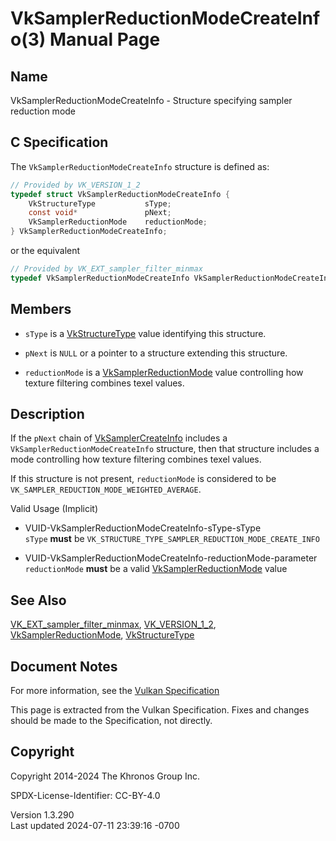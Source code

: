 # VkSamplerReductionModeCreateInfo(3) Manual Page

## Name

VkSamplerReductionModeCreateInfo - Structure specifying sampler
reduction mode



## <a href="#_c_specification" class="anchor"></a>C Specification

The `VkSamplerReductionModeCreateInfo` structure is defined as:

``` c
// Provided by VK_VERSION_1_2
typedef struct VkSamplerReductionModeCreateInfo {
    VkStructureType           sType;
    const void*               pNext;
    VkSamplerReductionMode    reductionMode;
} VkSamplerReductionModeCreateInfo;
```

or the equivalent

``` c
// Provided by VK_EXT_sampler_filter_minmax
typedef VkSamplerReductionModeCreateInfo VkSamplerReductionModeCreateInfoEXT;
```

## <a href="#_members" class="anchor"></a>Members

- `sType` is a [VkStructureType](https://registry.khronos.org/vulkan/specs/1.3-extensions/man/html/VkStructureType.html) value identifying
  this structure.

- `pNext` is `NULL` or a pointer to a structure extending this
  structure.

- `reductionMode` is a
  [VkSamplerReductionMode](https://registry.khronos.org/vulkan/specs/1.3-extensions/man/html/VkSamplerReductionMode.html) value
  controlling how texture filtering combines texel values.

## <a href="#_description" class="anchor"></a>Description

If the `pNext` chain of [VkSamplerCreateInfo](https://registry.khronos.org/vulkan/specs/1.3-extensions/man/html/VkSamplerCreateInfo.html)
includes a `VkSamplerReductionModeCreateInfo` structure, then that
structure includes a mode controlling how texture filtering combines
texel values.

If this structure is not present, `reductionMode` is considered to be
`VK_SAMPLER_REDUCTION_MODE_WEIGHTED_AVERAGE`.

Valid Usage (Implicit)

- <a href="#VUID-VkSamplerReductionModeCreateInfo-sType-sType"
  id="VUID-VkSamplerReductionModeCreateInfo-sType-sType"></a>
  VUID-VkSamplerReductionModeCreateInfo-sType-sType  
  `sType` **must** be
  `VK_STRUCTURE_TYPE_SAMPLER_REDUCTION_MODE_CREATE_INFO`

- <a href="#VUID-VkSamplerReductionModeCreateInfo-reductionMode-parameter"
  id="VUID-VkSamplerReductionModeCreateInfo-reductionMode-parameter"></a>
  VUID-VkSamplerReductionModeCreateInfo-reductionMode-parameter  
  `reductionMode` **must** be a valid
  [VkSamplerReductionMode](https://registry.khronos.org/vulkan/specs/1.3-extensions/man/html/VkSamplerReductionMode.html) value

## <a href="#_see_also" class="anchor"></a>See Also

[VK_EXT_sampler_filter_minmax](https://registry.khronos.org/vulkan/specs/1.3-extensions/man/html/VK_EXT_sampler_filter_minmax.html),
[VK_VERSION_1_2](https://registry.khronos.org/vulkan/specs/1.3-extensions/man/html/VK_VERSION_1_2.html),
[VkSamplerReductionMode](https://registry.khronos.org/vulkan/specs/1.3-extensions/man/html/VkSamplerReductionMode.html),
[VkStructureType](https://registry.khronos.org/vulkan/specs/1.3-extensions/man/html/VkStructureType.html)

## <a href="#_document_notes" class="anchor"></a>Document Notes

For more information, see the <a
href="https://registry.khronos.org/vulkan/specs/1.3-extensions/html/vkspec.html#VkSamplerReductionModeCreateInfo"
target="_blank" rel="noopener">Vulkan Specification</a>

This page is extracted from the Vulkan Specification. Fixes and changes
should be made to the Specification, not directly.

## <a href="#_copyright" class="anchor"></a>Copyright

Copyright 2014-2024 The Khronos Group Inc.

SPDX-License-Identifier: CC-BY-4.0

Version 1.3.290  
Last updated 2024-07-11 23:39:16 -0700
